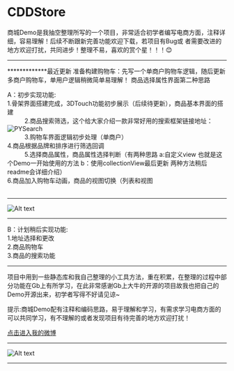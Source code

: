 # CDDStore
商城Demo是我抽空整理所写的一个项目，非常适合初学者编写电商方面，注释详细，容易理解！后续不断跟新完善功能欢迎下载，若项目有Bug或
者需要改进的地方欢迎打扰，共同进步！整理不易，喜欢的赏个星！！！:blush: <br />

***

*************最近更新
准备构建购物车：先写一个单商户购物车逻辑，随后更新多商户购物车，单用户逻辑稍微简单易理解！
商品选择属性界面第二种思路

A：初步实现功能: <br />
           1.骨架界面搭建完成，3DTouch功能初步展示（后续待更新），商品基本界面的搭建  <br />
           2.商品搜索筛选，这个给大家介绍一款非常好用的搜索框架链接地址：![PYSearch](https://github.com/iphone5solo/PYSearch) <br />
           3.购物车界面逻辑初步处理（单商户）  <br />
           4.商品根据品牌和排序进行筛选回调  <br />
           5.选择商品属性，商品属性选择判断（有两种思路 a:自定义view 也就是这个Demo一开始使用的方法 b：使用collectionView最后更新 两种方法稍后readme会详细介绍） <br />
           6.商品加入购物车动画，商品的视图切换（列表和视图  <br />
           
***
![Alt text](https://github.com/RocketsChen/CDDStore/raw/master/CDDStoreImage03.png)
***

B：计划稍后实现功能:<br />
              1.地址选择和更改 <br />
              2.商品购物车 <br />
              3.商品的搜索功能  <br /> 
   
***
项目中用到一些静态库和我自己整理的小工具方法，重在积累，在整理的过程中部分功能在Gb上有所学习，在此非常感谢Gb上大牛的开源的项目故我也把自己的Demo开源出来，初学者写得不好请见谅~ <br /> 

提示:商城Demo配有注释和编码思路，易于理解和学习，有需求学习电商方面的可以共同学习，有不理解的或者发现项目有待完善的地方欢迎打扰！ <br />

[点击进入我的微博](http://weibo.com/u/5605532343) <br />

***
![Alt text](https://github.com/RocketsChen/CDDStore/raw/master/CDDStoreGif.gif)
***
